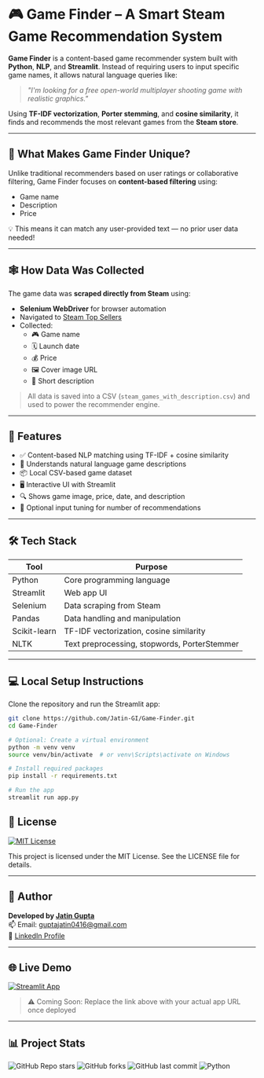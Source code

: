 # 🎮 Game Finder – A Smart Steam Game Recommendation System

**Game Finder** is a content-based game recommender system built with **Python**, **NLP**, and **Streamlit**. Instead of requiring users to input specific game names, it allows natural language queries like:

> _"I'm looking for a free open-world multiplayer shooting game with realistic graphics."_

Using **TF-IDF vectorization**, **Porter stemming**, and **cosine similarity**, it finds and recommends the most relevant games from the **Steam store**.

---

## 🧠 What Makes Game Finder Unique?

Unlike traditional recommenders based on user ratings or collaborative filtering, Game Finder focuses on **content-based filtering** using:
- Game name
- Description
- Price

💡 This means it can match any user-provided text — no prior user data needed!

---

## 🕸️ How Data Was Collected

The game data was **scraped directly from Steam** using:
- **Selenium WebDriver** for browser automation
- Navigated to [Steam Top Sellers](https://store.steampowered.com/search/?filter=topsellers)
- Collected:
  - 🎮 Game name
  - 🗓️ Launch date
  - 💰 Price
  - 🖼️ Cover image URL
  - 📝 Short description

> All data is saved into a CSV (`steam_games_with_description.csv`) and used to power the recommender engine.

---

## 🚀 Features

- ✅ Content-based NLP matching using TF-IDF + cosine similarity
- 🧠 Understands natural language game descriptions
- 📦 Local CSV-based game dataset
- 🖥️ Interactive UI with Streamlit
- 🔍 Shows game image, price, date, and description
- 💬 Optional input tuning for number of recommendations

---

## 🛠️ Tech Stack

| Tool         | Purpose                                      |
|--------------|----------------------------------------------|
| Python       | Core programming language                    |
| Streamlit    | Web app UI                                   |
| Selenium     | Data scraping from Steam                     |
| Pandas       | Data handling and manipulation               |
| Scikit-learn | TF-IDF vectorization, cosine similarity      |
| NLTK         | Text preprocessing, stopwords, PorterStemmer |

---

## 💻 Local Setup Instructions

Clone the repository and run the Streamlit app:

```bash
git clone https://github.com/Jatin-GI/Game-Finder.git
cd Game-Finder

# Optional: Create a virtual environment
python -m venv venv
source venv/bin/activate  # or venv\Scripts\activate on Windows

# Install required packages
pip install -r requirements.txt

# Run the app
streamlit run app.py
```
## 📄 License

[![MIT License](https://img.shields.io/github/license/Jatin-GI/Game-Finder?style=flat-square)](LICENSE)

This project is licensed under the MIT License. See the LICENSE file for details.

---

## 🙋 Author

**Developed by [Jatin Gupta](https://github.com/Jatin-GI)**  
📫 Email: [guptajatin0416@gmail.com](mailto:guptajatin0416@gmail.com)  
🔗 [LinkedIn Profile](https://www.linkedin.com/in/jatin-gupta-b02b37292)

---

## 🌐 Live Demo

[![Streamlit App](https://img.shields.io/badge/🚀%20Launch%20App-Streamlit-green?style=flat-square&logo=streamlit)](https://steamseeker.streamlit.app/)  
> ⚠️ Coming Soon: Replace the link above with your actual app URL once deployed

---

## 📊 Project Stats

![GitHub Repo stars](https://img.shields.io/github/stars/Jatin-GI/Game-Finder?style=social)
![GitHub forks](https://img.shields.io/github/forks/Jatin-GI/Game-Finder?style=social)
![GitHub last commit](https://img.shields.io/github/last-commit/Jatin-GI/Game-Finder?style=flat-square)
![Python](https://img.shields.io/badge/Python-3.10%2B-blue?logo=python&style=flat-square)


